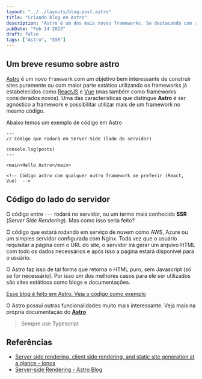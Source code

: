 ```yaml
---
layout: "../../layouts/blog-post.astro"
title: "Criando blog em Astro"
description: "Astro é um dos mais novos frameworks. Se destacando com as Islands e a geração de código estático"
pubDate: "Feb 14 2023"
draft: false
tags: ["Astro", "SSR"]
---
```



## Um breve resumo sobre astro

[Astro](https://astro.build/) é um novo `framework` com um objetivo bem interessante de construir sites puramente ou com maior parte estático utilizando os frameworks já estabelecidos como [ReactJS](https://reactjs.org/) e
[Vue](https://vuejs.org/) (mas também como frameworks considerados novos). Uma das características que distingue **Astro** é ser agnóstico a framework e possibilitar utilizar mais de um framework no mesmo código.

Abaixo temos um exemplo de código em Astro

```astro:index.astro
---
// Código que rodará em Server-Side (lado do servidor)

console.log(posts)
---

<main>Hello Astro</main>

<!-- Código astro com qualquer outro framework se preferir (React, Vue)  -->
```

## Código do lado do servidor

O código entre `---` rodará no servidor, ou um termo mais conhecido **SSR** (_Server Side Rendering_). Mas como isso seria feito?

O código que estará rodando em serviço de nuvem como AWS, Azure ou um simples servidor configurada com Nginx. Toda vez que o usuário requisitar a página com o URL do site, o servidor irá gerar um arquivo HTML com todo os dados necessários e após isso a página estará disponível para o usuário.

O Astro faz isso de tal forma que retorna o HTML puro, sem Javascript (só se for necessário). Por isso um dos melhores casos para ele ser utilizados são sites estáticos como blogs e documentações.

[Esse blog é feito em Astro. Veja o código como
exemplo](https://github.com/matheusinit/blog)

O Astro possuí outras funcionalidades muito mais interessante. Veja mais na própria documentação do **[Astro](https://docs.astro.build/)**

> Sempre use Typescript

## Referências

<ul>
  <li>
    <a href="https://www.ionos.com/digitalguide/websites/web-development/server-side-and-client-side-scripting-the-differences/">Server side rendering, client side rendering, and static site generation at a glance - Ionos</a>
  </li>

  <li>
    <a href="https://docs.astro.build/en/guides/server-side-rendering/">Server⁠-⁠side Rendering - Astro Blog</a>
  </li>
</ul>
